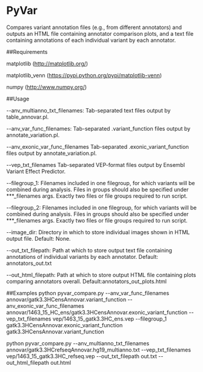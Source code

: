 # PyVar

Compares variant annotation files (e.g., from different annotators) and
outputs an HTML file containing annotator comparison plots,
and a text file containing annotations of each individual variant by each
annotator.

##Requirements

matplotlib (http://matplotlib.org/)

matplotlib_venn (https://pypi.python.org/pypi/matplotlib-venn)

numpy (http://www.numpy.org/)

##Usage

  --anv_multianno_txt_filenames: Tab-separated text files output by table_annovar.pl.
  
  --anv_var_func_filenames: Tab-separated .variant_function files output by annotate_variation.pl.
  
  --anv_exonic_var_func_filenames Tab-separated .exonic_variant_function files output by annotate_variation.pl.
  
  --vep_txt_filenames Tab-separated VEP-format files output by Ensembl Variant Effect Predictor.
  
  --filegroup_1: Filenames included in one filegroup, for which variants will be combined during analysis. Files in  groups should also be specified under ***_filenames args. Exactly two files or file groups required to run script.
    
  --filegroup_2: Filenames included in one filegroup, for which variants will be combined during analysis. Files in groups should also be specified under ***_filenames args. Exactly two files or file groups required to run script.
    
  --image_dir: Directory in which to store individual images shown in HTML output file. Default: None.
  
  --out_txt_filepath: Path at which to store output text file containing annotations of individual variants by each annotator. Default: annotators_out.txt
    
  --out_html_filepath: Path at which to store output HTML file containing plots comparing annotators overall. Default:annotators_out_plots.html


##Examples
python pyvar_compare.py --anv_var_func_filenames annovar/gatk3.3HCensAnnovar.variant_function --anv_exonic_var_func_filenames annovar/1463_15_HC_ens/gatk3.3HCensAnnovar.exonic_variant_function --vep_txt_filenames vep/1463_15_gatk3.3HC_ens.vep --filegroup_1 gatk3.3HCensAnnovar.exonic_variant_function gatk3.3HCensAnnovar.variant_function

python pyvar_compare.py --anv_multianno_txt_filenames annovar/gatk3.3HCrefseqAnnovar.hg19_multianno.txt --vep_txt_filenames vep/1463_15_gatk3.3HC_refseq.vep --out_txt_filepath out.txt --out_html_filepath out.html

